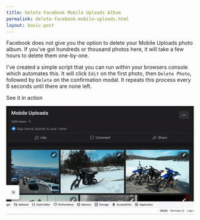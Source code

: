 ```yaml
---
title: Delete Facebook Mobile Uploads Album
permalink: delete-facebook-mobile-uploads.html
layout: basic-post
---
```


Facebook does not give you the option to delete your Mobile Uploads photo album. If you've got hundreds or thousand photos here, it will take a few hours to delete them one-by-one.

I've created a simple script that you can run within your browsers console which automates this. It will click `Edit` on the first photo, then `Delete Photo`, followed by `Delete` on the confirmation modal. It repeats this process every 6 seconds until there are none left.

<script src="https://gist.github.com/reustle/71882f572be3246a24fd312a9894ff3b.js"></script>
 
See it in action

<img src="static/resources/delete-facebook-mobile-uploads.gif" alt="Delete Facebook Mobile Uploads Album"/>
